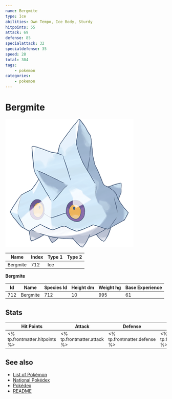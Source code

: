 ```yaml
---
name: Bergmite
type: Ice
abilities: Own Tempo, Ice Body, Sturdy
hitpoints: 55
attack: 69
defense: 85
specialattack: 32
specialdefense: 35
speed: 28
total: 304
tags:
    - pokemon
categories:
    - pokemon
---
```


# Bergmite


![Bergmite](images/712.png)

| **Name** | **Index** | **Type 1** | **Type 2** |
|----|----|----|----|
| Bergmite | 712 | Ice  |  |

**Bergmite** 




| **Id** | **Name** | **Species Id** | **Height dm** | **Weight hg** | **Base Experience** |
|--------|----------|----------------|------------|------------|---------------------|
| 712 | Bergmite | 712 | 10 | 995 | 61 |



## Stats

| **Hit Points** | **Attack** | **Defense** | **Special Attack** | **Special Defense** | **Speed** | **Total** |
|----------------|------------|-------------|--------------------|---------------------|-----------|-----------|
| <% tp.frontmatter.hitpoints %> | <% tp.frontmatter.attack %> | <% tp.frontmatter.defense %> | <% tp.frontmatter.specialattack %> | <% tp.frontmatter.specialdefense %> | <% tp.frontmatter.speed %> | <% tp.frontmatter.total %> |

## See also

- [List of Pokémon](../pokemon.md)
- [National Pokédex](../national_pokedex.md)
- [Pokédex](../pokedex.md)
- [README](../README.md)
